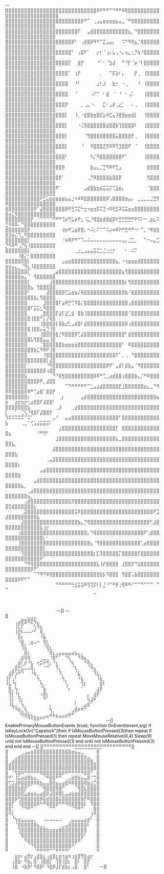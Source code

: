 --[[⣿⣿⣿⣿⣿⣿⣿⣿⣿⣿⣿⣿⣿⣿⣿⣿⣿⣿⣿⣿⣿⣿⣿⣿⣿⣿⣿⣿⠿⠟⠛⠛⠉⠙⠛⠛⠿⢿⣿⣿⣿⣿⣿⣿⣿⣿⣿⣿⣿⣿⣿⣿⣿⣿⣿⣿⣿⣿⣿⣿⣿⣿⣿⣿⣿
⣿⣿⣿⣿⣿⣿⣿⣿⣿⣿⣿⣿⣿⣿⣿⣿⣿⣿⣿⣿⣿⣿⣿⣿⡿⠛⠉⠀⢀⣠⣤⣶⣶⣶⣶⣦⣤⣀⠈⠛⢿⣿⣿⣿⣿⣿⣿⣿⣿⣿⣿⣿⣿⣿⣿⣿⣿⣿⣿⣿⣿⣿⣿⣿⣿
⣿⣿⣿⣿⣿⣿⣿⣿⣿⣿⣿⣿⣿⣿⣿⣿⣿⣿⣿⣿⣿⣿⣿⠏⠀⠀⣠⣾⣿⣿⣿⣿⣿⣿⣿⣿⣿⣿⣿⣦⡀⠙⣿⣿⣿⣿⣿⣿⣿⣿⣿⣿⣿⣿⣿⣿⣿⣿⣿⣿⣿⣿⣿⣿⣿
⣿⣿⣿⣿⣿⣿⣿⣿⣿⣿⣿⣿⣿⣿⣿⣿⣿⣿⣿⣿⣿⡿⠃⠀⢠⣾⣿⡿⠻⠛⠉⣍⣠⣤⡄⠀⠀⠩⠙⠻⢿⣦⡈⢿⣿⣿⣿⣿⣿⣿⣿⣿⣿⣿⣿⣿⣿⣿⣿⣿⣿⣿⣿⣿⣿
⣿⣿⣿⣿⣿⣿⣿⣿⣿⣿⣿⣿⣿⣿⣿⣿⣿⣿⣿⣿⣿⠃⠀⢠⣿⠟⠁⠀⠀⡔⡆⠈⢰⡄⣥⢠⠐⡄⢴⣄⢂⡙⢷⠘⣿⣿⣿⣿⣿⣿⣿⣿⣿⣿⣿⣿⣿⣿⣿⣿⣿⣿⣿⣿⣿
⣿⣿⣿⣿⣿⣿⣿⣿⣿⣿⣿⣿⣿⣿⣿⣿⣿⣿⣿⣿⡏⠀⠀⣾⡟⠀⠀⠀⠀⠘⠁⠂⠈⣳⣼⠀⠀⠋⠘⡏⠈⡶⠈⠇⣿⣿⣿⣿⣿⣿⣿⣿⣿⣿⣿⣿⣿⣿⣿⣿⣿⣿⣿⣿⣿
⣿⣿⣿⣿⣿⣿⣿⣿⣿⣿⣿⣿⣿⣿⣿⣿⣿⣿⣿⣿⠁⠀⢰⡟⠀⠀⠀⠀⠀⠀⡀⠀⠀⠉⡯⣵⠆⡄⠀⠀⠀⡟⢀⠀⢸⣿⣿⣿⣿⣿⣿⣿⣿⣿⣿⣿⣿⣿⣿⣿⣿⣿⣿⣿⣿
⣿⣿⣿⣿⣿⣿⣿⣿⣿⣿⣿⣿⣿⣿⣿⣿⣿⣿⣿⣿⠀⠀⠘⠃⠀⠀⠀⠀⠀⣰⠃⡸⠀⠀⣷⡒⠀⠐⢀⠀⠀⠀⠘⠀⢸⣿⣿⣿⣿⣿⣿⣿⣿⣿⣿⣿⣿⣿⣿⣿⣿⣿⣿⣿⣿
⣿⣿⣿⣿⣿⣿⣿⣿⣿⣿⣿⣿⣿⣿⣿⣿⣿⣿⣿⣿⠀⠀⠈⠀⠀⠀⠀⠠⠎⠉⠀⠂⣾⠀⠈⠀⠘⠀⠂⢠⠅⠀⠀⠀⢸⣿⣿⣿⣿⣿⣿⣿⣿⣿⣿⣿⣿⣿⣿⣿⣿⣿⣿⣿⣿
⣿⣿⣿⣿⣿⣿⣿⣿⣿⣿⣿⣿⣿⣿⣿⣿⣿⣿⣿⡟⠀⠀⠀⠀⡀⢀⣄⠐⠄⠀⠀⣍⠂⣠⡾⢀⣔⡁⠀⠀⠄⢀⠀⠀⢸⣿⣿⣿⣿⣿⣿⣿⣿⣿⣿⣿⣿⣿⣿⣿⣿⣿⣿⣿⣿
⣿⣿⣿⣿⣿⣿⣿⣿⣿⣿⣿⣿⣿⣿⣿⣿⣿⣿⣿⡇⠀⠀⠸⡀⠐⣾⣿⣷⣶⣿⣟⣥⠾⣋⣤⡹⣿⣿⣶⣶⣾⡇⠀⠀⢸⣿⣿⣿⣿⣿⣿⣿⣿⣿⣿⣿⣿⣿⣿⣿⣿⣿⣿⣿⣿
⣿⣿⣿⣿⣿⣿⣿⣿⣿⣿⣿⣿⣿⣿⣿⣿⣿⣿⣿⡇⠀⠀⠀⠐⢌⢿⣿⣿⣿⣿⣿⣿⣾⣿⣿⡷⢹⣿⣿⣿⣿⠇⠀⠀⢸⣿⣿⣿⣿⣿⣿⣿⣿⣿⣿⣿⣿⣿⣿⣿⣿⣿⣿⣿⣿
⣿⣿⣿⣿⣿⣿⣿⣿⣿⣿⣿⣿⣿⣿⣿⣿⣿⣿⣿⡇⠀⠀⠀⠀⠀⠈⢻⣿⣿⣿⣿⣿⣿⣿⣿⣥⣿⣿⣿⣿⡟⢀⠀⠀⢸⣿⣿⣿⣿⣿⣿⣿⣿⣿⣿⣿⣿⣿⣿⣿⣿⣿⣿⣿⣿
⣿⣿⣿⣿⣿⣿⣿⣿⣿⣿⣿⣿⣿⣿⣿⣿⣿⣿⣿⡇⠀⠀⠀⠀⠘⠀⠀⠻⣿⣿⣿⣝⡻⠿⠿⢛⣹⣿⣿⠟⠀⠈⠀⠀⢸⣿⣿⣿⣿⣿⣿⣿⣿⣿⣿⣿⣿⣿⣿⣿⣿⣿⣿⣿⣿
⣿⣿⣿⣿⣿⣿⣿⣿⣿⣿⣿⣿⣿⣿⣿⣿⣿⣿⣿⠃⠀⠀⠀⠀⠀⠀⠀⠳⡌⠻⣿⣿⣿⣿⣿⣿⣿⠟⠁⠀⠀⠀⠀⠀⢸⣿⣿⣿⣿⣿⣿⣿⣿⣿⣿⣿⣿⣿⣿⣿⣿⣿⣿⣿⣿
⣿⣿⣿⣿⣿⣿⣿⣿⣿⣿⣿⣿⣿⣿⣿⣿⣿⣿⡿⠀⠀⠀⠀⠀⠀⠀⠀⣷⣤⣄⣈⣙⠻⠿⠟⣋⣠⠀⠀⠀⠀⠀⠀⠀⠀⣿⣿⣿⣿⣿⣿⣿⣿⣿⣿⣿⣿⣿⣿⣿⣿⣿⣿⣿⣿
⣿⣿⣿⣿⣿⣿⣿⣿⣿⣿⣿⣿⣿⣿⣿⣿⣿⡿⠁⠀⠀⠀⠀⠀⠀⠀⢀⡙⠿⣿⣿⣿⣿⣷⣿⣿⡿⠀⠀⠀⠀⠀⠀⠀⠀⢻⣿⣿⣿⣿⣿⣿⣿⣿⣿⣿⣿⣿⣿⣿⣿⣿⣿⣿⣿
⣿⣿⣿⣿⣿⣿⣿⣿⣿⣿⣿⣿⣿⣿⣿⣿⠟⠁⠀⠀⠀⠀⠀⠀⠀⣠⣾⣿⣷⣶⣮⣭⣭⡭⢉⣵⣶⡄⠀⠀⠀⠀⠀⠀⠀⠈⣿⣿⣿⣿⣿⣿⣿⣿⣿⣿⣿⣿⣿⣿⣿⣿⣿⣿⣿
⣿⣿⣿⣿⣿⣿⣿⣿⣿⣿⣿⠟⣋⣥⣶⣶⣶⣶⣶⣦⣤⣐⠲⠾⠿⣿⣿⣿⣿⣿⣿⣿⡿⢡⣿⣿⣿⣿⣶⣤⡄⠀⣀⣀⣀⣀⣈⣛⡻⠿⣿⣿⣿⣿⣿⣿⣿⣿⣿⣿⣿⣿⣿⣿⣿
⣿⣿⣿⣿⣿⣿⣿⣿⣿⡿⠁⣼⣿⣿⣿⣿⣿⣿⣿⡿⠟⣛⡩⣍⠓⣒⠲⣶⣲⡯⠭⣙⠰⠿⢟⣫⠽⢭⣭⣶⣶⣿⣿⣿⣿⣿⣿⣿⣿⣿⣶⣍⡻⣿⣿⣿⣿⣿⣿⣿⣿⣿⣿⣿⣿
⣿⣿⣿⣿⣿⣿⣿⣿⡟⠀⠈⠉⠉⠉⠉⠛⠛⠛⢩⡶⢛⣥⡶⠟⣂⠨⣅⡘⢿⣿⣷⣾⣿⣾⡿⠗⣛⣛⣛⣛⡛⠟⠫⠕⠒⢀⣶⣆⠭⣙⠻⠿⠿⠄⠙⣿⣿⣿⣿⣿⣿⣿⣿⣿⣿
⣿⣿⣿⣿⣿⣿⣿⡟⠀⠀⠀⠀⠀⠀⠀⠀⠀⠀⢼⡶⠟⣡⣶⡿⣿⡄⠒⠬⡂⠍⠉⠉⠭⡴⠶⠿⠟⠛⣛⠛⠛⠒⠂⠉⡀⠘⠿⣿⣿⣿⣽⣶⣌⠹⣀⠻⣿⣿⣿⣿⣿⣿⣿⣿⣿
⣿⣿⣿⣿⣿⣿⣿⡇⠀⠀⠀⠀⠀⠀⠀⠀⠀⠀⠈⠶⠿⠟⠛⠉⠩⠤⠬⠤⠤⠤⠤⠤⠤⠤⠤⠤⠤⢤⡄⣈⣉⡀⠀⠀⠉⠒⠤⣄⣉⡙⠻⠿⠛⢠⡙⢷⠸⣿⣿⣿⣿⣿⣿⣿⣿
⣿⣿⣿⣿⣿⣿⣿⡇⠀⠀⠀⠀⠀⠀⠀⠀⠀⠀⠀⠀⠀⠀⢀⣐⣀⣠⣤⣤⣭⣍⣁⣈⣐⣒⡒⠀⠀⠀⠂⠀⠬⠍⠀⠀⠀⠀⠀⠀⠀⠀⠀⠀⠀⠸⣿⡌⠂⣿⣿⣿⣿⣿⣿⣿⣿
⣿⣿⣿⣿⣿⣿⣿⡇⠀⠀⠀⠀⠀⠀⠀⠀⠀⠀⣠⣴⣶⣿⣿⣿⣿⣿⣿⣿⣿⣿⣿⣿⣿⣿⣿⣦⡀⠰⢲⣶⣶⣶⣾⣿⣿⣿⣿⣿⣿⣶⣶⣤⣄⡀⠈⠻⣆⠸⣿⣿⣿⣿⣿⣿⣿
⣿⣿⣿⣿⣿⣿⣿⡇⠀⠀⠀⠀⠀⠀⠀⢀⣴⣿⣿⣿⣿⣿⣿⣿⣿⣿⣿⣿⣿⣿⣿⣿⣿⣿⣿⣿⣿⣦⢻⣿⣿⣿⣿⣿⣿⣿⣿⣿⣿⣿⣿⣿⣿⣿⣶⣄⠈⠀⢻⣿⣿⣿⣿⣿⣿
⣿⣿⣿⣿⣿⣿⣿⡇⠀⠀⠀⠀⠀⠀⣰⣿⣿⣿⣿⣿⣿⣿⣿⣿⣿⣿⣿⣿⣿⣿⣿⣿⣿⣿⣿⣿⣿⣿⡆⢻⣿⣿⣿⣿⣿⣿⣿⣿⣿⣿⣿⣿⣿⣿⣿⣿⣿⣦⠀⢻⣿⣿⣿⣿⣿
⣿⣿⣿⣿⣿⣿⣿⠃⠀⠀⠀⠀⠀⣼⣿⣿⣿⣿⡿⣋⣥⣶⣶⡌⢿⣿⣿⣿⣿⣿⣿⣿⣿⣿⣿⣿⣿⣿⣷⠈⣿⣿⣿⣿⣿⣿⣿⣿⣿⣿⣿⣿⣿⣿⣿⣿⣿⣿⣷⡄⢻⣿⣿⣿⣿
⣿⣿⣿⣿⣿⣿⣿⠀⠀⠀⠀⠀⣸⣿⣿⣿⣿⠏⣴⠿⡛⢉⠻⣿⡌⣿⣿⣿⣿⣿⣿⣿⣿⣿⣿⣿⣿⣿⣿⢠⣿⣿⣿⣿⣿⣿⣿⣿⣿⣿⣿⣿⣿⣿⣿⣿⣿⠏⣭⣭⣂⠻⣿⣿⣿
⣿⣿⣿⣿⣿⣿⣿⠀⠀⠀⠀⢀⣿⣿⣿⣿⡏⣼⡏⣜⣁⣾⠀⣿⣷⢸⣿⣿⣿⣿⣿⣿⣿⣿⣿⣿⣿⣿⣿⠈⣿⣿⣿⣿⣿⣿⣿⣿⣿⣿⣿⣿⣿⣿⣿⣿⣿⢸⣿⣿⠋⡅⡜⢿⣿
⣿⣿⣿⣿⣿⣿⣿⠀⠀⠀⠀⢸⣿⣿⣿⣿⡇⣿⣷⣜⣃⣠⣾⣿⠇⣾⣿⣿⣿⣿⣿⣿⣿⣿⣿⣿⣿⣿⡿⢰⣿⣿⣿⣿⣿⣿⣿⣿⣿⣿⣿⣿⣿⣿⣿⣿⣿⢸⣿⣿⡤⣥⣙⢸⣿
⣿⣿⣿⣿⣿⣿⣿⠀⠀⠀⠀⢸⣿⣿⣿⣿⣷⡘⠿⣿⣿⣿⡿⢋⣼⣿⣿⣿⣿⣿⣿⣿⣿⣿⣿⣿⣿⣿⠃⣾⣿⣿⣿⣿⣿⣿⣿⣿⣿⣿⣿⣿⣿⣿⣿⣿⣿⣧⢻⣿⣿⣤⣤⢸⣿
⣿⣿⣿⣿⣿⣿⣿⠀⠀⠀⠀⠈⣿⣿⣿⣿⣿⣿⣷⣶⣶⣶⣶⣿⣿⣿⣿⣿⣿⣿⣿⣿⣿⣿⣿⣿⣿⠃⠀⠿⣿⣿⣿⣿⣿⣿⣿⣿⣿⣿⣿⣿⣿⣿⣿⣿⣿⣿⣷⣍⠻⠿⠟⢸⣿
⣿⣿⣿⣿⣿⣿⣿⠀⠀⠀⠀⠀⠸⣿⣿⣿⣿⣿⣿⣿⣿⣿⣿⣿⣿⣿⣿⣿⣿⣿⣿⣿⣿⣿⣿⠟⠁⡀⢀⠀⠙⣿⣿⣿⣿⣿⣿⣿⣿⣿⣿⣿⣿⣿⣿⣿⣿⣿⣿⣿⣿⣿⡇⣼⣿
⣿⣿⣿⣿⣿⣿⡇⠀⠀⠀⠀⠀⠀⠘⠻⣿⣿⣿⣿⣿⣿⣿⣿⣿⣿⣿⣿⣿⣿⣿⣿⣿⡿⠟⠁⣠⣾⠇⣾⣷⣄⠈⠻⣿⣿⣿⣿⣿⣿⣿⣿⣿⣿⣿⣿⣿⣿⣿⣿⣿⣿⡿⢰⣿⣿
⣿⣿⣿⣿⣿⣿⣧⠀⠀⠀⠀⠀⠀⠀⠀⠙⠙⡿⣻⣿⣿⣿⣿⣿⣿⣿⣿⣿⡿⠿⠛⢉⣀⣴⣾⣿⣿⢰⣿⣿⣿⣷⣄⡈⠛⠿⣿⣿⣿⣿⣿⣿⣿⣿⣿⣿⣿⣿⣿⡿⠟⡀⣼⣿⣿
⣿⣿⣿⣿⣿⣿⣿⠀⠀⠀⠀⠀⠀⠀⠀⠀⠀⠀⠀⠉⠙⠛⠛⠛⠛⠛⠉⣁⣠⣴⣾⣿⣿⣿⣿⣿⣟⣸⣿⣿⣿⣿⣿⣿⣶⣄⣀⠙⠻⠿⠿⣿⣿⣿⣿⡿⠿⠛⢉⣴⣿⠁⣿⣿⡟
⣿⣿⣿⣿⣿⣿⣿⡆⠀⠀⠀⠀⠀⠀⠀⠀⠀⢀⡆⠀⠀⠀⠀⠀⣠⣾⣿⣿⣿⣿⣿⣿⣿⣿⣿⣿⣿⣿⣿⣿⣿⣿⣿⣿⣿⣿⣿⣷⣦⡶⠀⠀⣴⣖⢶⡖⢂⣴⣿⣿⠏⣼⣿⣿⠃
⣿⣿⣿⣿⣿⣿⣿⣧⠀⠀⠀⠀⠀⠀⠀⠀⢀⡼⠀⠀⠀⢀⣴⣿⣿⣿⣿⣿⣿⣿⣿⣿⣿⣿⣿⣿⣿⣿⣿⣿⣿⣿⣿⣿⣿⣿⣿⣿⣿⡇⠀⠀⠁⠀⢈⢣⠘⢿⣿⠏⣼⣿⣿⡟⠀
⠹⠯⠭⠭⠭⠭⠉⠭⠁⠀⠀⠀⠀⠀⠀⡠⠊⠀⠀⣤⣴⣿⣿⣿⣿⣿⣿⣿⣿⣿⣿⣿⣿⣿⣿⣿⠃⣿⣿⣿⣿⣿⣿⣿⣿⣿⣿⣿⣿⣧⠀⠀⠀⠀⢀⣀⠁⢊⣡⣬⣭⣭⣭⠅⠀
⠀⠀⠀⠀⠀⠀⠀⠀⠀⠀⠀⠀⠀⠀⠀⠀⠀⣰⣿⣿⣿⣿⣿⣿⣿⣿⣿⣿⣿⣿⣿⣿⣿⣿⣿⡏⠀⣿⣿⣿⣿⣿⣿⣿⣿⣿⣿⣿⣿⣿⣦⠀⠀⠀⠀⠀⠀⠀⠀⠘⠛⢛⠃⠀⠀
⠀⠀⠀⠀⠀⠀⠀⠀⠀⠀⠀⠀⠀⠀⠀⠀⣸⣿⣿⣿⣿⣿⣿⣿⣿⣿⣿⣿⣿⣿⣿⣿⣿⣿⣿⣧⣀⣿⣿⣿⣿⣿⣿⣿⣿⣿⣿⣿⣿⣿⣿⣧⡀⠀⠀⠀⠀⠀⠀⠀⠀⠀⠀⠀⠀
⠀⠀⠀⠀⠀⠀⠀⠀⠀⠀⠀⠀⠀⠀⠀⣼⣿⣿⣿⣿⣿⣿⣿⣿⣿⣿⣿⣿⣿⣿⣿⣿⣿⣿⣿⣿⣿⣿⣿⣿⣿⣿⣿⣿⣿⣿⣿⣿⣿⣿⣿⣿⣧⠀⠀⠀⠀⠀⠀⠀⠀⠀⠀⠀⠀
⠀⠀⠀⠀⠀⠀⠀⠀⠀⠀⠀⠀⠀⢀⣤⣽⣿⣿⣿⣿⣿⣿⣿⣿⣿⣿⣿⣿⣿⣿⣿⣿⣿⣿⣿⣿⣿⣿⣿⣿⣿⣿⣿⣿⣿⣿⣿⣿⣿⣿⣿⣿⣿⡆⠀⠀⠀⠀⠀⠀⠀⠀⠀⠀⠀
⠀⠀⠀⠀⠀⠀⠀⠀⠀⠀⠀⣠⣴⣿⣿⣿⣿⣿⣿⣿⣿⣿⣿⣿⣿⣿⣿⣿⣿⣿⣿⣿⣿⣿⣿⣿⣿⣿⣿⣿⣿⣿⣿⣿⣿⣿⣿⣿⣿⣿⣿⣿⣿⣷⠀⠀⠀⠀⠀⠀⠀⠀⠀⠀⠀
⠀⠀⠀⠀⠀⠀⠀⠀⠀⣠⣾⣿⣿⣿⣿⣿⣿⣿⣿⣿⣿⣿⣿⣿⣿⣿⣿⣿⣿⣿⣿⣿⣿⣿⣿⣿⣿⣿⣿⣿⣿⣿⣿⣿⣿⣿⣿⣿⣿⣿⣿⣿⣿⣿⣦⡀⠀⠀⠀⠀⠀⠀⠀⠀⠀
⠀⠀⠀⠀⠀⠀⠀⢀⣴⣿⣿⣿⣿⣿⣿⣿⣿⣿⣿⣿⣿⣿⣿⣿⣿⣿⣿⣿⣿⣿⣿⣿⣿⣿⣿⣿⣿⣿⣿⣿⣿⣿⣿⣿⣿⣿⣿⣿⣿⣿⣿⣿⣿⣿⣿⣿⣦⡀⠀⠀⠀⠀⠀⠀⠀
⠀⠀⠀⠀⠀⠀⢠⣾⣿⣿⣿⣿⣿⣿⣿⣿⣿⣿⣿⣿⣯⡻⣿⣿⣿⣿⣿⣿⣿⣿⣿⣿⣿⣿⣿⣿⣿⣿⣿⣿⣿⣿⣿⣿⣿⣿⣿⣿⣿⣿⣫⣾⣿⣿⣿⣿⣿⣿⣆⠀⠀⠀⠀⠀⠀
⠀⠀⠀⠀⠀⢀⣽⣿⣿⣿⣿⣿⣿⣿⣿⣿⣿⣿⣿⣿⣿⣿⣭⠿⣿⣿⣿⣿⣿⣿⣿⣿⣿⣿⣿⣿⣿⣿⣿⣿⣿⣿⣿⣿⣿⣿⣿⠟⣩⣼⣿⣿⣿⣿⣿⣿⣿⣿⣿⣧⠀⠀⠀⠀⠀
⠀⠀⠀⠀⠀⣼⣿⣿⣿⣿⣿⣿⣿⣿⣿⣿⣿⣿⣿⣿⣿⣿⣿⣷⣄⡙⢿⣿⣿⣿⣿⣿⣿⣿⣿⣿⣿⣿⣿⣿⣿⣿⣿⣿⣿⡿⢃⣼⣿⣿⣿⣿⣿⣿⣿⣿⣿⣿⣿⣿⣧⢰⡖⠀⠀
⠀⠀⠀⠀⢰⣿⣿⣿⣿⣿⣿⣿⣿⣿⣿⣿⣿⣿⣿⣿⣿⣿⣿⣿⣿⣿⡄⠙⢿⣿⣿⣿⣿⣿⣿⣿⣿⣿⣿⣿⣿⣿⣿⣿⠟⢁⣾⣿⣿⣿⣿⣿⣿⣿⣿⣿⣿⣿⣿⣿⣿⡆⠂⠀⠀
⠀⠀⠀⠀⢸⣿⣿⣿⣿⣿⣿⣿⣿⣿⣿⣿⣿⣿⣿⣿⣿⣿⣿⣿⣿⣿⣿⣆⠈⢻⣿⣿⣿⣿⣿⣿⣿⣿⣿⣿⣿⣿⣿⢁⣴⣿⣿⣿⣿⣿⣿⣿⣿⣿⣿⣿⣿⣿⣿⣿⣿⡇⠀⠀⠀
⠀⠀⠀⠀⠀⢹⣿⣿⣿⣿⣿⣿⣿⣿⣿⣿⣿⣿⣿⣿⣿⣿⣿⣿⣿⣿⣿⣿⡆⣏⢽⣿⣿⣿⣿⣿⡍⣿⣿⣿⣿⣿⡏⣿⣿⣿⣿⣿⣿⣿⣿⣿⣿⣿⣿⣿⣿⣿⣿⣿⠟⠁⠀⠀⠀
⠀⠀⠀⠀⠀⠀⠙⠻⢿⣿⣿⣿⣿⣿⣿⣿⣿⣿⣿⣿⣿⣿⣿⣿⣿⣿⣿⣿⣿⣧⢸⡞⣿⣿⣿⣿⠀⣸⣿⣿⡟⠙⣵⣿⣿⣿⣿⣿⣿⣿⣿⣿⣿⣿⣿⣿⣿⡿⠟⠁⠀⠀⠀⠀⠀
⠀⠀⠀⠀⠀⠀⠀⠀⠀⠉⠙⠻⠛⠿⢿⣿⣿⣿⣿⣿⣿⣿⣿⣿⣿⣿⣿⣿⣿⣿⣷⡧⠹⣿⣿⣿⠀⢻⣿⣿⢡⣷⣿⣿⣿⣿⣿⣿⣿⣿⣿⣿⣿⠿⠟⠋⠉⠀⠀⠀⠀⠀⠀⠀⠀
⠀⠀⠀⠀⠀⠀⠀⠀⠀⠀⠀⠀⠀⠀⠀⠀⠙⠛⠛⠛⠛⢓⣪⣭⣽⠿⢻⢝⡯⠇⡇⣘⠘⠉⠛⡿⢐⢿⠿⠻⠊⠉⠉⠙⠉⠉⠉⠀⠉⠉⠀⠀⠀⠀⠀⠀⠀⠀⠀⠀⠀⠀⠀⠀⠀
⠀⠀⠀⠀⠀⠀⠀⠀⠀⠀⠀⠀⠀⠀⠀⠀⠀⠀⠀⠀⠀⠀⠀⠀⠀⠀⠀⠀⠉⠀⠀⠀⠀⠀⠀⠀⠀⠀⠀⠀⠀⠀⠀⠀⠀⠀⠀⠀⠀⠀⠀⠀⠀⠀⠀⠀⠀⠀⠀⠀⠀⠀⠀⠀⠀
⠀⠀⠀⠀⠀⠀⠀⠀⠀⠀⠀⠀⠀⠀⠀⠀⠀⠀⠀⠀⠀⠀⠀⠀⠀⠀⠀⠀⠀⠀⠀⠀⠀⠀⠀⠀⠀⠀⠀⠀⠀⠀⠀⠀⠀⠀⠀⠀⠀⠀⠀⠀⠀⠀⠀⠀⠀⠀⠀⠀⠀⠀⠀⠀⠀
--]]
--[[⠀⠀⠀⠀⠀⠀⣀⣀⣀⠀⠀⠀⠀⠀⠀⠀⠀⠀⠀⠀⠀⠀⠀⠀⠀⠀⠀⠀⠀⠀⠀⠀
⠀⠀⠀⢀⣴⣿⣿⠿⣟⢷⣄⠀⠀⠀⠀⠀⠀⠀⠀⠀⠀⠀⠀⠀⠀⠀⠀⠀⠀⠀⠀⠀
⠀⠀⠀⢸⣏⡏⠀⠀⠀⢣⢻⣆⠀⠀⠀⠀⠀⠀⠀⠀⠀⠀⠀⠀⠀⠀⠀⠀⠀⠀⠀⠀
⠀⠀⠀⢸⣟⠧⠤⠤⠔⠋⠀⢿⡀⠀⠀⠀⠀⠀⠀⠀⠀⠀⠀⠀⠀⠀⠀⠀⠀⠀⠀⠀
⠀⠀⠀⠀⣿⡆⠀⠀⠀⠀⠀⠸⣷⠀⠀⠀⠀⠀⠀⠀⠀⠀⠀⠀⠀⠀⠀⠀⠀⠀⠀⠀
⠀⠀⠀⠀⠘⣿⡀⢀⣶⠤⠒⠀⢻⣇⠀⠀⠀⠀⠀⠀⠀⠀⠀⠀⠀⠀⠀⠀⠀⠀⠀⠀
⠀⠀⠀⠀⠀⢹⣧⠀⠀⠀⠀⠀⠈⢿⣆⠀⠀⠀⠀⠀⠀⠀⠀⠀⠀⠀⠀⠀⠀⠀⠀⠀
⠀⠀⠀⠀⠀⠀⣿⡆⠀⠀⠀⠀⠀⠈⢿⣆⣠⣤⣤⣤⣤⣴⣦⣄⡀⠀⠀⠀⠀⠀⠀⠀
⠀⠀⠀⠀⢀⣾⢿⢿⠀⠀⠀⢀⣀⣀⠘⣿⠋⠁⠀⠙⢇⠀⠀⠙⢿⣦⡀⠀⠀⠀⠀⠀
⠀⠀⠀⢀⣾⢇⡞⠘⣧⠀⢖⡭⠞⢛⡄⠘⣆⠀⠀⠀⠈⢧⠀⠀⠀⠙⢿⣄⠀⠀⠀⠀
⠀⠀⣠⣿⣛⣥⠤⠤⢿⡄⠀⠀⠈⠉⠀⠀⠹⡄⠀⠀⠀⠈⢧⠀⠀⠀⠈⠻⣦⠀⠀⠀
⠀⣼⡟⡱⠛⠙⠀⠀⠘⢷⡀⠀⠀⠀⠀⠀⠀⠹⡀⠀⠀⠀⠈⣧⠀⠀⠀⠀⠹⣧⡀⠀
⢸⡏⢠⠃⠀⠀⠀⠀⠀⠀⢳⡀⠀⠀⠀⠀⠀⠀⢳⡀⠀⠀⠀⠘⣧⠀⠀⠀⠀⠸⣷⡀
⠸⣧⠘⡇⠀⠀⠀⠀⠀⠀⠀⢳⡀⠀⠀⠀⠀⠀⠀⢣⠀⠀⠀⠀⢹⡇⠀⠀⠀⠀⣿⠇
⠀⣿⡄⢳⠀⠀⠀⠀⠀⠀⠀⠈⣷⠀⠀⠀⠀⠀⠀⠈⠆⠀⠀⠀⠁⠀⠀⠀⠀⣼⡟⠀
⠀⢹⡇⠘⣇⠀⠀⠀⠀⠀⠀⠰⣿⡆⠀⠀⠀⠀⠀⠀⠀⠀⠀⠀⠀⠀⡄⠀⣼⡟⠀⠀
⠀⢸⡇⠀⢹⡆⠀⠀⠀⠀⠀⠀⠙⠁⠀⠀⠀⠀⠀⠀⠀⠀⡀⠀⠀⠀⢳⣼⠟⠀⠀⠀
⠀⠸⣧⣀⠀⢳⡀⠀⠀⠀⠀⠀⠀⠀⡄⠀⠀⠀⠀⠀⠀⠀⢃⠀⢀⣴⡿⠁⠀⠀⠀⠀
⠀⠀⠈⠙⢷⣄⢳⡀⠀⠀⠀⠀⠀⠀⢳⡀⠀⠀⠀⠀⠀⣠⡿⠟⠛⠉⠀⠀⠀⠀⠀⠀
⠀⠀⠀⠀⠈⠻⢿⣷⣦⣄⣀⣀⣠⣤⠾⠷⣦⣤⣤⡶⠟⠋⠀⠀⠀⠀⠀⠀⠀⠀⠀⠀
⠀⠀⠀⠀⠀⠀⠀⠈⠉⠛⠛⠉⠁⠀⠀⠀⠀⠀⠀⠀⠀⠀⠀⠀⠀⠀⠀⠀⠀⠀⠀⠀--]]
EnablePrimaryMouseButtonEvents  (true);
function OnEvent(event,arg)
    if IsKeyLockOn("Capslock")then
        if IsMouseButtonPressed(3)then
            repeat
                if IsMouseButtonPressed(1) then
                    repeat
                        MoveMouseRelative(0,4)
                        Sleep(9)
                    until not IsMouseButtonPressed(1)
                end
            until not IsMouseButtonPressed(3)
        end
    end
end
--[[ ⣿⠛⠛⠛⠛⠛⠛⠛⠛⠛⠛⣛⣛⣛⣛⣛⣛⣛⣛⡛⠛⠛⠛⠛⠛⠛⠛⠛⠛⣿
⣿⠀⠀⠀⠀⢀⣠⣤⣶⣿⣿⣿⣿⣿⣿⣿⣿⣿⣿⣿⣿⣶⣦⣤⣀⠀⠀⠀⠀⣿
⣿⠀⠀⣠⣾⣿⣿⣿⣿⣿⣿⣿⣿⣿⣿⣿⣿⣿⣿⣿⣿⣿⣿⣿⣿⣷⣤⡀⠀⣿
⣿⣠⣾⣿⣿⣿⣿⣿⣿⣿⣿⣿⣿⣿⣿⣿⣿⣿⣿⣿⣿⣿⣿⣿⣿⣿⣿⣿⣤⣿
⣿⣿⣿⣿⣿⣿⣿⣿⣿⣿⣿⣿⣿⣿⣿⣿⣿⣿⣿⣿⣿⣿⣿⣿⣿⣿⣿⣿⣿⣿
⣿⠀⠈⢻⣿⠿⠛⠛⠛⠛⠛⢿⣿⣿⣿⣿⣿⣿⡿⠟⠛⠛⠛⠛⠻⣿⣿⠋⠀⣿
⣿⠛⠁⢸⣥⣴⣾⣿⣷⣦⡀⠀⠈⠛⣿⣿⠛⠋⠀⢀⣠⣾⣿⣷⣦⣤⡿⠈⢉⣿
⣿⢋⣩⣼⡿⣿⣿⣿⡿⠿⢿⣷⣤⣤⣿⣿⣦⣤⣴⣿⠿⠿⣿⣿⣿⢿⣷⣬⣉⣿
⣿⣿⣿⣿⣷⣿⡟⠁⠀⠀⠀⠈⢿⣿⣿⣿⢿⣿⠋⠀⠀⠀⠈⢻⣿⣧⣿⣿⣿⣿
⣿⣿⣿⣿⣿⣿⣥⣶⣶⣶⣤⣴⣿⡿⣼⣿⡿⣿⣇⣤⣴⣶⣶⣾⣿⣿⣿⣿⣿⣿
⣿⣿⣿⡿⢛⣿⣿⣿⣿⣿⣿⡿⣯⣾⣿⣿⣿⣮⣿⣿⣿⣿⣿⣿⣿⡟⠿⣿⣿⣿
⣿⣿⡏⠀⠸⣿⣿⣿⣿⣿⠿⠓⠛⢿⣿⣿⡿⠛⠛⠻⢿⣿⣿⣿⣿⡇⠀⠹⣿⣿
⣿⣿⡁⠀⠀⠈⠙⠛⠉⠀⠀⠀⠀⠀⠉⠉⠀⠀⠀⠀⠀⠈⠙⠛⠉⠀⠀⠀⣿⣿
⣿⠛⢇⠀⠀⠀⠀⠀⠀⠀⠀⠀⠀⠀⠀⠀⠀⠀⠀⠀⠀⠀⠀⠀⠀⠀⠀⡸⠛⣿
⣿⠀⠈⢳⣶⣤⣤⣤⣤⡄⠀⠀⠠⠤⠤⠤⠤⠤⠀⠀⢀⣤⣤⣤⣤⣴⣾⠃⠀⣿
⣿⠀⠀⠈⣿⣿⣿⣿⣿⣿⣦⣀⡀⠀⠀⠀⠀⠀⣀⣤⣾⣿⣿⣿⣿⣿⠇⠀⠀⣿
⣿⠀⠀⠀⢹⣿⣿⣿⣿⣿⣿⣿⣿⣷⣶⣶⣶⣿⣿⣿⣿⣿⣿⣿⣿⣿⠀⠀⠀⣿
⣿⠀⠀⠀⠈⢿⣿⣿⣿⣿⣿⣿⣿⣿⣿⣿⣿⣿⣿⣿⣿⣿⣿⣿⣿⠃⠀⠀⠀⣿
⣿⠀⠀⠀⠀⠀⠻⣿⣿⣿⣿⣿⣿⣿⣿⣿⣿⣿⣿⣿⣿⣿⣿⠿⠁⠀⠀⠀⠀⣿
⣿⠀⠀⠀⠀⠀⠀⠈⠙⢿⣿⣿⣿⣿⣿⣿⣿⣿⣿⣿⣿⠟⠁⠀⠀⠀⠀⠀⠀⣿
⠛⠀⠀⠀⠀⠀⠀⠀⠀⠈⠛⠛⠛⠛⠉⠉⠛⠛⠛⠛⠁⠀⠀⠀⠀⠀⠀⠀⠀⠛
⠀⠀⠀⣶⡶⠆⣴⡿⡖⣠⣾⣷⣆⢠⣶⣿⣆⣶⢲⣶⠶⢰⣶⣿⢻⣷⣴⡖⠀⠀
⠀⠀⢠⣿⣷⠂⠻⣷⡄⣿⠁⢸⣿⣿⡏⠀⢹⣿⢸⣿⡆⠀⣿⠇⠀⣿⡟⠀⠀⠀
⠀⠀⢸⣿⠀⠰⣷⡿⠃⠻⣿⡿⠃⠹⣿⡿⣸⡏⣾⣷⡆⢠⣿⠀⠀⣿⠃⠀⠀⠀--]]⠀⠀⠀⠀⠀⠀⠀⠀⠀⠀⠀
⠀⠀⠀⠀⠀⠀⠀⠀⠀⠀⠀⠀⠀⠀⠀⠀⠀⠀⠀⠀⠀⠀⠀⠀⠀⠀⠀⠀⠀⠀⠀⠀⠀⠀⠀⠀⠀⠀⠀⠀⠀⠀⠀⠀⠀⠀⠀⠀⠀⠀⠀⠀⠀⠀⠀⠀⠀⠀⠀⠀⠀⠀⠀⠀⠀
⠀⠀⠀⠀⠀⠀⠀⠀⠀⠀⠀⠀⠀⠀⠀⠀⠀⠀⠀⠀⠀⠀⠀⠀⠀⠀⠀⠀⠀⠀⠀⠀⠀⠀⠀⠀⠀⠀⠀⠀⠀⠀⠀⠀⠀⠀⠀⠀⠀⠀⠀⠀⠀⠀⠀⠀⠀⠀⠀⠀⠀⠀⠀⠀⠀
⠀⠀⠀⠀⠀⠀⠀⠀⠀⠀⠀⠀⠀⠀⠀⠀⠀⠀⠀⠀⠀⠀⠀⠀⠀⠀⠀⠀⠀⠀⠀⠀⠀⠀⠀⠀⠀⠀⠀⠀⠀⠀⠀⠀⠀⠀⠀⠀⠀⠀⠀⠀⠀⠀⠀⠀⠀⠀⠀⠀⠀⠀⠀⠀⠀
⠀⠀⠀⠀⠀⠀⠀⠀⠀⠀⠀⠀⠀⠀⠀⠀⠀⠀⠀⠀⠀⠀⠀⠀⠀⠀⠀⠀⠀⠀⠀⠀⠀⠀⠀⠀⠀⠀⠀⠀⠀⠀⠀⠀⠀⠀⠀⠀⠀⠀⠀⠀⠀⠀⠀⠀⠀⠀⠀⠀⠀⠀⠀⠀⠀
⠀⠀⠀⠀⠀⠀⠀⠀⠀⠀⠀⠀⠀⠀⠀⠀⠀⠀⠀⠀⠀⠀⠀⠀⠀⠀⠀⠀⠀⠀⠀⠀⠀⠀⠀⠀⠀⠀⠀⠀⠀⠀⠀⠀⠀⠀⠀⠀⠀⠀⠀⠀⠀⠀⠀⠀⠀⠀⠀⠀⠀⠀⠀⠀⠀
⠀⠀⠀⠀⠀⠀⠀⠀⠀⠀⠀⠀⠀⠀⠀⠀⠀⠀⠀⠀⠀⠀⠀⠀⠀⠀⠀⠀⠀⠀⠀⠀⠀⠀⠀⠀⠀⠀⠀⠀⠀⠀⠀⠀⠀⠀⠀⠀⠀⠀⠀⠀⠀⠀⠀⠀⠀⠀⠀⠀⠀⠀⠀⠀⠀
⠀⠀⠀⠀⠀⠀⠀⠀⠀⠀⠀⠀⠀⠀⠀⠀⠀⠀⠀⠀⠀⠀⠀⠀⠀⠀⠀⠀⠀⠀⠀⠀⠀⠀⠀⠀⠀⠀⠀⠀⠀⠀⠀⠀⠀⠀⠀⠀⠀⠀⠀⠀⠀⠀⠀⠀⠀⠀⠀⠀⠀⠀⠀⠀⠀
⠀⠀⠀⠀⠀⠀⠀⠀⠀⠀⠀⠀⠀⠀⠀⠀⠀⠀⠀⠀⠀⠀⠀⠀⠀⠀⠀⠀⠀⠀⠀⠀⠀⠀⠀⠀⠀⠀⠀⠀⠀⠀⠀⠀⠀⠀⠀⠀⠀⠀⠀⠀⠀⠀⠀⠀⠀⠀⠀⠀⠀⠀⠀⠀⠀
⠀⠀⠀⠀⠀⠀⠀⠀⠀⠀⠀⠀⠀⠀⠀⠀⠀⠀⠀⠀⠀⠀⠀⠀⠀⠀⠀⠀⠀⠀⠀⠀⠀⠀⠀⠀⠀⠀⠀⠀⠀⠀⠀⠀⠀⠀⠀⠀⠀⠀⠀⠀⠀⠀⠀⠀⠀⠀⠀⠀⠀⠀⠀⠀⠀
